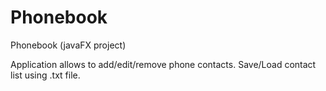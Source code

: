 # Phonebook
Phonebook (javaFX project)

Application allows to add/edit/remove phone contacts.
Save/Load contact list using .txt file. 
